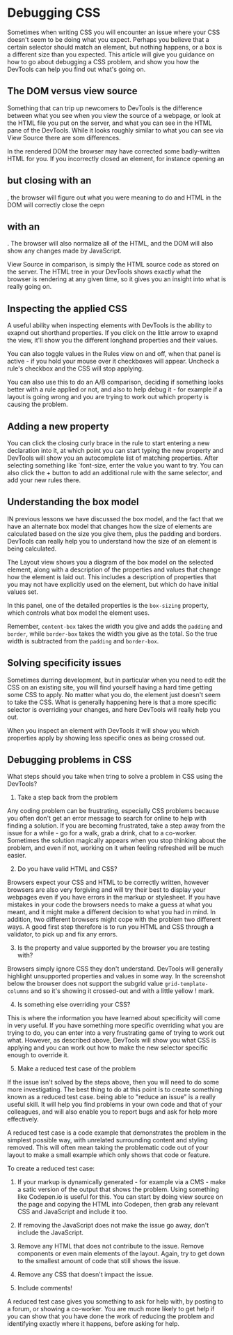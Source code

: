 # Debugging CSS #
Sometimes when writing CSS you will encounter an issue where your CSS doesn't seem to be doing what you expect. Perhaps you believe that a certain selector should match an element, but nothing happens, or a box is a different size than you expected. This article will give you guidance on how to go about debugging a CSS problem, and show you how the DevTools can help you find out what's going on.

## The DOM versus view source ##
Something that can trip up newcomers to DevTools is the difference between what you see when you view the source of a webpage, or look at the HTML file you put on the server, and what you can see in the HTML pane of the DevTools. While it looks roughly similar to what you can see via View Source there are som differences.

In the rendered DOM the browser may have corrected some badly-written HTML for you. If you incorrectly closed an element, for instance opening an <h2> but closing with an </h3>, the browser will figure out what you were meaning to do and HTML in the DOM will correctly close the oepn <h2> with an </h2>. The browser will also normalize all of the HTML, and the DOM will also show any changes made by JavaScript.

View Source in comparison, is simply the HTML source code as stored on the server. The HTML tree in your DevTools shows exactly what the browser is rendering at any given time, so it gives you an insight into what is really going on.

## Inspecting the applied CSS ##
A useful ability when inspecting elements with DevTools is the ability to exapnd out shorthand properties. If you click on the little arrow to exapnd the view, it'll show you the different longhand properties and their values.

You can also toggle values in the Rules view on and off, when that panel is active - if you hold your mouse over it checkboxes will appear. Uncheck a rule's checkbox and the CSS will stop applying.

You can also use this to do an A/B comparison, deciding if something looks better with a rule applied or not, and also to help debug it - for example if a layout is going wrong and you are trying to work out which property is causing the problem.

## Adding a new property ##
You can click the closing curly brace in the rule to start entering a new declaration into it, at which point you can start typing the new property and DevTools will show you an autocomplete list of matching properties. After selecting something like `font-size, enter the value you want to try. You can also click the + button to add an additional rule with the same selector, and add your new rules there.

## Understanding the box model ##
IN previous lessons we have discussed the box model, and the fact that we have an alternate box model that changes how the size of elements are calculated based on the size you give them, plus the padding and borders. DevTools can really help you to understand how the size of an element is being calculated.

The Layout view shows you a diagram of the box model on the selected element, along with a description of the properties and values that change how the element is laid out. This includes a description of properties that you may not have explicitly used on the element, but which do have initial values set.

In this panel, one of the detailed properties is the `box-sizing` property, which controls what box model the element uses.

Remember, `content-box` takes the width you give and adds the `padding` and `border`, while `border-box` takes the width you give as the total. So the true width is subtracted from the `padding` and `border-box`.

## Solving specificity issues ##
Sometimes durring development, but in particular when you need to edit the CSS on an existing site, you will find yourself having a hard time getting some CSS to apply. No matter what you do, the element just doesn't seem to take the CSS. What is generally happening here is that a more specific selector is overriding your changes, and here DevTools will really help you out.

When you inspect an element with DevTools it will show you which properties apply by showing less specific ones as being crossed out.

## Debugging problems in CSS ##
What steps should you take when tring to solve a problem in CSS using the DevTools?

1. Take a step back from the problem

Any coding problem can be frustrating, especially CSS problems because you often don't get an error message to search for online to help with finding a solution. If you are becoming frustrated, take a step away from the issue for a while - go for a walk, grab a drink, chat to a co-worker. Sometimes the solution magically appears when you stop thinking about the problem, and even if not, working on it when feeling refreshed will be much easier.

2. Do you have valid HTML and CSS?

Browsers expect your CSS and HTML to be correctly written, however browsers are also very forgiving and will try their best to display your webpages even if you have errors in the markup or stylesheet. If you have mistakes in your code the browsers needs to make a guess at what you meant, and it might make a different decision to what you had in mind. In addition, two different browsers might cope with the problem two different ways. A good first step therefore is to run you HTML and CSS through a validator, to pick up and fix any errors.

3. Is the property and value supported by the browser you are testing with?

Browsers simply ignore CSS they don't understand. DevTools will generally highlight unsupported properties and values in some way. In the screenshot below the browser does not support the subgrid value `grid-template-columns` and so it's showing it crossed-out and with a little yellow ! mark.

4. Is something else overriding your CSS?

This is where the information you have learned about specificity will come in very useful. If you have something more specific overriding what you are trying to do, you can enter into a very frustrating game of trying to work out what. However, as described above, DevTools will show you what CSS is applying and you can work out how to make the new selector specific enough to override it.

5. Make a reduced test case of the problem

If the issue isn't solved by the steps above, then you will need to do some more investigating. The best thing to do at this point is to create something known as a reduced test case. being able to "reduce an issue" is a really useful skill. It will help you find problems in your own code and that of your colleagues, and will also enable you to report bugs and ask for help more effectively.

A reduced test case is a code example that demonstrates the problem in the simplest possible way, with unrelated surrounding content and styling removed. This will often mean taking the problematic code out of your layout to make a small example which only shows that code or feature.

To create a reduced test case:

  1. If your markup is dynamically generated - for example via a CMS - make a satic version of the output that shows the problem. Using something like Codepen.io is useful for this. You can start by doing view source on the page and copying the HTML into Codepen, then grab any relevant CSS and JavaScript and include it too.

  2. If removing the JavaScript does not make the issue go away, don't include the JavaScript.

  3. Remove any HTML that does not contribute to the issue. Remove components or even main elements of the layout. Again, try to get down to the smallest amount of code that still shows the issue.

  4. Remove any CSS that doesn't impact the issue.

  5. Include comments!

A reduced test case gives you something to ask for help with, by posting to a forum, or showing a co-worker. You are much more likely to get help if you can show that you have done the work of reducing the problem and identifying exactly where it happens, before asking for help.